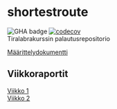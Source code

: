# shortestroute
![GHA badge](https://github.com/henriimmonen/shortestroute/workflows/CI/badge.svg)
[![codecov](https://codecov.io/gh/henriimmonen/shortestroute/branch/main/graph/badge.svg?token=JGKBB5UJH6)](https://codecov.io/gh/henriimmonen/shortestroute)  
Tiralabrakurssin palautusrepositorio

[Määrittelydokumentti](https://github.com/henriimmonen/shortestroute/blob/main/dokumentaatio/maarittelydokumentti.md)

## Viikkoraportit
[Viikko 1](https://github.com/henriimmonen/shortestroute/blob/main/dokumentaatio/viikkoraportti_1.md)  
[Viikko 2](https://github.com/henriimmonen/shortestroute/blob/main/dokumentaatio/viikkoraportti_2.md)  
